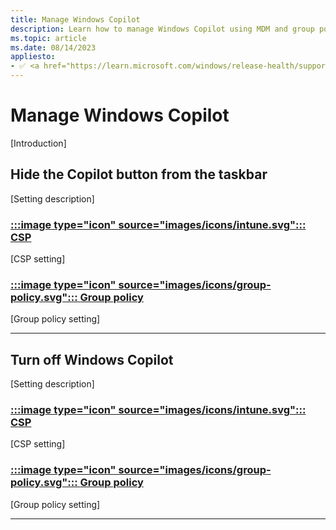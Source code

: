 ```yaml
---
title: Manage Windows Copilot
description: Learn how to manage Windows Copilot using MDM and group policy.
ms.topic: article
ms.date: 08/14/2023
appliesto:
- ✅ <a href="https://learn.microsoft.com/windows/release-health/supported-versions-windows-client" target="_blank">Windows 11</a>
---
```


# Manage Windows Copilot

[Introduction]

## Hide the Copilot button from the taskbar

[Setting description]

### [:::image type="icon" source="images/icons/intune.svg"::: **CSP**](#tab/csp)

[CSP setting]

### [:::image type="icon" source="images/icons/group-policy.svg"::: **Group policy**](#tab/group-policy)

[Group policy setting]

---

## Turn off Windows Copilot

[Setting description]

### [:::image type="icon" source="images/icons/intune.svg"::: **CSP**](#tab/csp)

[CSP setting]

### [:::image type="icon" source="images/icons/group-policy.svg"::: **Group policy**](#tab/group-policy)

[Group policy setting]

---